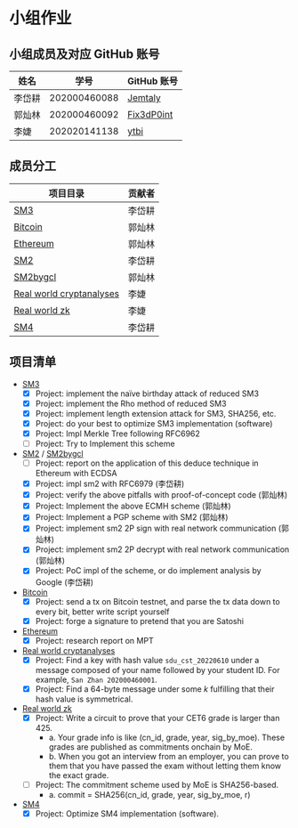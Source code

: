 # 小组作业

## 小组成员及对应 GitHub 账号

| 姓名 | 学号 | GitHub 账号 |
| --- | --- | --- |
| 李岱耕 | 202000460088 | [Jemtaly](https://github.com/Jemtaly) |
| 郭灿林 | 202000460092 | [Fix3dP0int](https://github.com/Fix3dP0int) |
| 李婕 | 202020141138 | [ytbi](https://github.com/ytbi) |

## 成员分工

| 项目目录 | 贡献者 |
| --- | --- |
| [SM3](SM3) | 李岱耕 |
| [Bitcoin](Bitcoin) | 郭灿林 |
| [Ethereum](Ethereum) | 郭灿林 |
| [SM2](SM2) | 李岱耕 |
| [SM2bygcl](SM2bygcl) | 郭灿林 |
| [Real world cryptanalyses](Real%20world%20cryptanalyses) | 李婕 |
| [Real world zk](Real%20world%20zk) | 李婕 |
| [SM4](https://github.com/Jemtaly/CryptoXX) | 李岱耕 |

## 项目清单

- [SM3](SM3)
    - [x] Project: implement the naïve birthday attack of reduced SM3
    - [x] Project: implement the Rho method of reduced SM3
    - [x] Project: implement length extension attack for SM3, SHA256, etc.
    - [x] Project: do your best to optimize SM3 implementation (software)
    - [x] Project: Impl Merkle Tree following RFC6962
    - [ ] Project: Try to Implement this scheme

- [SM2](SM2) / [SM2bygcl](SM2bygcl)
    - [ ] Project: report on the application of this deduce technique in Ethereum with ECDSA
    - [x] Project: impl sm2 with RFC6979 (李岱耕)
    - [x] Project: verify the above pitfalls with proof-of-concept code (郭灿林)
    - [x] Project: Implement the above ECMH scheme (郭灿林)
    - [x] Project: Implement a PGP scheme with SM2 (郭灿林)
    - [x] Project: implement sm2 2P sign with real network communication (郭灿林)
    - [x] Project: implement sm2 2P decrypt with real network communication (郭灿林)
    - [x] Project: PoC impl of the scheme, or do implement analysis by Google (李岱耕)

- [Bitcoin](Bitcoin)
    - [x] Project: send a tx on Bitcoin testnet, and parse the tx data down to every bit, better write script yourself
    - [x] Project: forge a signature to pretend that you are Satoshi

- [Ethereum](Ethereum)
    - [x] Project: research report on MPT

- [Real world cryptanalyses](Real%20world%20cryptanalyses)
    - [x] Project: Find a key with hash value `sdu_cst_20220610` under a message composed of your name followed by your student ID. For example, `San Zhan 202000460001`.
    - [x] Project: Find a 64-byte message under some $k$ fulfilling that their hash value is symmetrical.
 
- [Real world zk](Real%20world%20zk)
    - [x] Project: Write a circuit to prove that your CET6 grade is larger than 425. 
       - a. Your grade info is like (cn_id, grade, year, sig_by_moe). These grades are published as commitments onchain by MoE.
       - b. When you got an interview from an employer, you can prove to them that you have passed the exam without letting them know the exact grade. 
    - [ ] Project: The commitment scheme used by MoE is SHA256-based.
       - a. commit = SHA256(cn_id, grade, year, sig_by_moe, r)
    
- [SM4](https://github.com/Jemtaly/CryptoXX)
    - [x] Project: Optimize SM4 implementation (software). 
